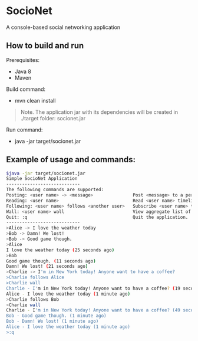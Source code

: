 # SocioNet
A console-based social networking application

## How to build and run
Prerequisites:
* Java 8
* Maven

Build command:
* mvn clean install
>Note. The application jar with its dependencies will be created in ./target folder: socionet.jar

Run command:
* java -jar target/socionet.jar

## Example of usage and commands:

```sh
$java -jar target/socionet.jar
Simple SocioNet Application
----------------------------
The following commands are supported:
Posting: <user name> -> <message>               Post <message> to a personal timeline of <user name>
Reading: <user name>                            Read <user name> timeline messages
Following: <user name> follows <another user>   Subscribe <user name> to <another user> timeline
Wall: <user name> wall                          View aggregate list of all subscriptions to <user name>
Quit: :q                                        Quit the application.
----------------------------
>Alice -> I love the weather today
>Bob -> Damn! We lost!
>Bob -> Good game though.
>Alice
I love the weather today (25 seconds ago)
>Bob
Good game though. (11 seconds ago)
Damn! We lost! (21 seconds ago)
>Charlie -> I'm in New York today! Anyone want to have a coffee?
>Charlie follows Alice
>Charlie wall
Charlie - I'm in New York today! Anyone want to have a coffee? (19 seconds ago)
Alice - I love the weather today (1 minute ago)
>Charlie follows Bob
>Charlie wall
Charlie - I'm in New York today! Anyone want to have a coffee? (49 seconds ago)
Bob - Good game though. (1 minute ago)
Bob - Damn! We lost! (1 minute ago)
Alice - I love the weather today (1 minute ago)
>:q
```